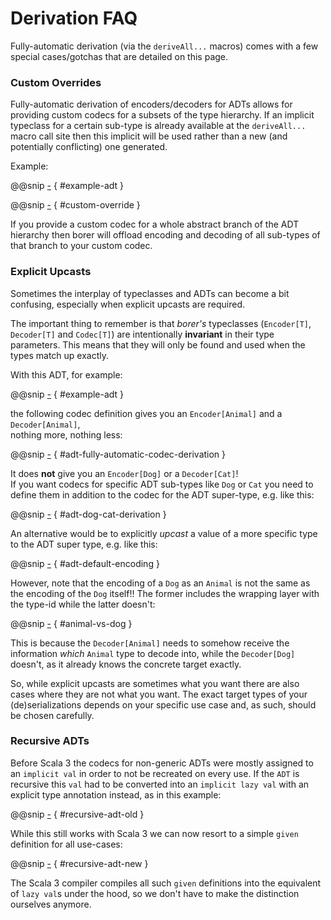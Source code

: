 Derivation FAQ
==============

Fully-automatic derivation (via the `deriveAll...` macros) comes with a few special cases/gotchas that are detailed on
this page.


### Custom Overrides

Fully-automatic derivation of encoders/decoders for ADTs allows for providing custom codecs for a subsets
of the type hierarchy. If an implicit typeclass for a certain sub-type is already available at the `deriveAll...` macro
call site then this implicit will be used rather than a new (and potentially conflicting) one generated.

Example:

@@snip [-]($test$/DerivationSpec.scala) { #example-adt }

@@snip [-]($test$/DerivationSpec.scala) { #custom-override }

If you provide a custom codec for a whole abstract branch of the ADT hierarchy then borer will offload encoding and
decoding of all sub-types of that branch to your custom codec.


### Explicit Upcasts

Sometimes the interplay of typeclasses and ADTs can become a bit confusing, especially when explicit upcasts are
required.

The important thing to remember is that _borer's_ typeclasses (`Encoder[T]`, `Decoder[T]` and `Codec[T]`) are
intentionally **invariant** in their type parameters. This means that they will only be found and used when the types
match up exactly.

With this ADT, for example:

@@snip [-]($test$/DerivationSpec.scala) { #example-adt }

the following codec definition gives you an `Encoder[Animal]` and a `Decoder[Animal]`,<br>nothing more, nothing less:

@@snip [-]($test$/DerivationSpec.scala) { #adt-fully-automatic-codec-derivation }

It does **not** give you an `Encoder[Dog]` or a `Decoder[Cat]`!<br>
If you want codecs for specific ADT sub-types like `Dog` or `Cat` you need to define them in addition to the codec for
the ADT super-type, e.g. like this:

@@snip [-]($test$/DerivationSpec.scala) { #adt-dog-cat-derivation }

An alternative would be to explicitly _upcast_ a value of a more specific type to the ADT super type, e.g. like this:

@@snip [-]($test$/DerivationSpec.scala) { #adt-default-encoding }

However, note that the encoding of a `Dog` as an `Animal` is not the same as the encoding of the `Dog` itself!!
The former includes the wrapping layer with the type-id while the latter doesn't:

@@snip [-]($test$/DerivationSpec.scala) { #animal-vs-dog }

This is because the `Decoder[Animal]` needs to somehow receive the information _which_ `Animal` type to decode into,
while the `Decoder[Dog]` doesn't, as it already knows the concrete target exactly.

So, while explicit upcasts are sometimes what you want there are also cases where they are not what you want.
The exact target types of your (de)serializations depends on your specific use case and, as such, should be chosen
carefully.


### Recursive ADTs

Before Scala 3 the codecs for non-generic ADTs were mostly assigned to an `implicit val` in order to not be recreated on
every use. If the `ADT` is recursive this `val` had to be converted into an `implicit lazy val` with an explicit type
annotation instead, as in this example:

@@snip [-]($test$/DerivationSpec.scala) { #recursive-adt-old }

While this still works with Scala 3 we can now resort to a simple `given` definition for all use-cases:

@@snip [-]($test$/DerivationSpec.scala) { #recursive-adt-new }

The Scala 3 compiler compiles all such `given` definitions into the equivalent of `lazy val`s under the hood, so we
don't have to make the distinction ourselves anymore.

        